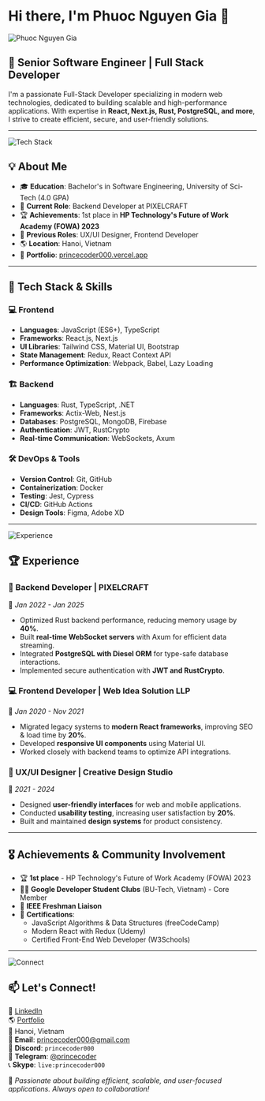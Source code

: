 # Hi there, I'm Phuoc Nguyen Gia 👋

![Phuoc Nguyen Gia](https://princecoder000.vercel.app/profile-image.jpg)  

## 🚀 Senior Software Engineer | Full Stack Developer

I'm a passionate Full-Stack Developer specializing in modern web technologies, dedicated to building scalable and high-performance applications. With expertise in **React, Next.js, Rust, PostgreSQL, and more**, I strive to create efficient, secure, and user-friendly solutions.

---

![Tech Stack](https://princecoder000.vercel.app/tech-stack-image.jpg)

## 💡 About Me
- 🎓 **Education**: Bachelor's in Software Engineering, University of Sci-Tech (4.0 GPA)
- 💼 **Current Role**: Backend Developer at PIXELCRAFT
- 🏆 **Achievements**: 1st place in **HP Technology's Future of Work Academy (FOWA) 2023**
- 🎨 **Previous Roles**: UX/UI Designer, Frontend Developer
- 🌎 **Location**: Hanoi, Vietnam
- 🔗 **Portfolio**: [princecoder000.vercel.app](https://princecoder000.vercel.app)

---

## 🔧 Tech Stack & Skills

### 💻 Frontend
- **Languages**: JavaScript (ES6+), TypeScript
- **Frameworks**: React.js, Next.js
- **UI Libraries**: Tailwind CSS, Material UI, Bootstrap
- **State Management**: Redux, React Context API
- **Performance Optimization**: Webpack, Babel, Lazy Loading

### 🏗 Backend
- **Languages**: Rust, TypeScript, .NET
- **Frameworks**: Actix-Web, Nest.js
- **Databases**: PostgreSQL, MongoDB, Firebase
- **Authentication**: JWT, RustCrypto
- **Real-time Communication**: WebSockets, Axum

### 🛠 DevOps & Tools
- **Version Control**: Git, GitHub
- **Containerization**: Docker
- **Testing**: Jest, Cypress
- **CI/CD**: GitHub Actions
- **Design Tools**: Figma, Adobe XD

---

![Experience](https://princecoder000.vercel.app/experience-image.jpg)

## 🏆 Experience

### 🚀 Backend Developer | PIXELCRAFT
📅 *Jan 2022 - Jan 2025*
- Optimized Rust backend performance, reducing memory usage by **40%**.
- Built **real-time WebSocket servers** with Axum for efficient data streaming.
- Integrated **PostgreSQL with Diesel ORM** for type-safe database interactions.
- Implemented secure authentication with **JWT and RustCrypto**.

### 💻 Frontend Developer | Web Idea Solution LLP
📅 *Jan 2020 - Nov 2021*
- Migrated legacy systems to **modern React frameworks**, improving SEO & load time by **20%**.
- Developed **responsive UI components** using Material UI.
- Worked closely with backend teams to optimize API integrations.

### 🎨 UX/UI Designer | Creative Design Studio
📅 *2021 - 2024*
- Designed **user-friendly interfaces** for web and mobile applications.
- Conducted **usability testing**, increasing user satisfaction by **20%**.
- Built and maintained **design systems** for product consistency.

---

## 🎖 Achievements & Community Involvement
- 🏆 **1st place** - HP Technology's Future of Work Academy (FOWA) 2023
- 👨‍💻 **Google Developer Student Clubs** (BU-Tech, Vietnam) - Core Member
- 🔗 **IEEE Freshman Liaison**
- 📜 **Certifications**:
  - JavaScript Algorithms & Data Structures (freeCodeCamp)
  - Modern React with Redux (Udemy)
  - Certified Front-End Web Developer (W3Schools)

---

![Connect](https://princecoder000.vercel.app/connect-image.jpg)

## 📫 Let's Connect!
💼 [LinkedIn](https://www.linkedin.com/in/gia-phuoc-nguyen-31995534a/)  
🌎 [Portfolio](https://princecoder000.vercel.app)  
📍 Hanoi, Vietnam  
📧 **Email**: [princecoder000@gmail.com](mailto:princecoder000@gmail.com)  
💬 **Discord**: `princecoder000`  
📱 **Telegram**: [@princecoder](https://t.me/princecoder000)  
📞 **Skype**: `live:princecoder000`

🚀 *Passionate about building efficient, scalable, and user-focused applications. Always open to collaboration!*
